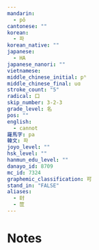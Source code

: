 ```yaml
---
mandarin:
  - pǒ
cantonese: ""
korean:
  - 파
korean_native: ""
japanese:
  - HA
japanese_nanori: ""
vietnamese:
middle_chinese_initial: pʰ
middle_chinese_final: uɑ
stroke_count: "5"
radical: 口
skip_number: 3-2-3
grade_level: 名
pos: ""
english:
  - cannot
羅馬字: pa
韓文: 파
joyo_level: ""
hsk_level: ""
hanmun_edu_level: ""
danayo_id: 8709
mc_id: 7324
graphemic_classification: 可
stand_in: "FALSE"
aliases:
  - 尀
  - 笸
---
```


# Notes
